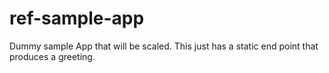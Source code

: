 # ref-sample-app
Dummy sample App that will be scaled. This just has a static end point that produces a greeting.
